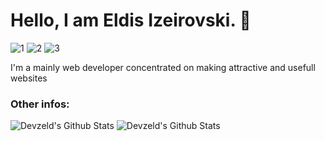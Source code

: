 # Hello, I am Eldis Izeirovski. 👋


![1](https://img.shields.io/badge/JavaScript-Enthusiast-034cb0.svg?logo=javascript)
![2](https://img.shields.io/badge/Python-Proficient-034cb0.svg?logo=python)
![3](https://img.shields.io/badge/Flutter-Learning-034cb0.svg?logo=flutter)

I'm a mainly web developer concentrated on making attractive and usefull websites
<!--
### Contacts:

- E-mail: [eldis.izeirovski@gmail.com](mailto:eldis.izeirovski7@gmail.com)
- Site: [devzeld.github.io](https://devzeld.github.io)
- 
-->

### Other infos: 
![Devzeld's Github Stats](https://github-readme-stats.vercel.app/api?username=devzeld&show_icons=true&layout=compact&hide_border=true&theme=transparent)
![Devzeld's Github Stats](https://github-readme-stats-one-rosy.vercel.app/api/top-langs/?username=devzeld&hide_title=true&hide_border=true&layout=compact&hide=html&theme=transparent)
